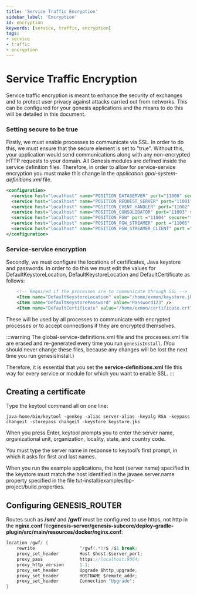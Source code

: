 ```yaml
---
title: 'Service Traffic Encryption'
sidebar_label: 'Encryption'
id: encryption
keywords: [service, traffic, encryption]
tags:
- service
- traffic
- encryption
---
```

# Service Traffic Encryption

Service traffic encryption is meant to enhance the security of exchanges and to protect user privacy against attacks carried out from networks. This can be configured for your genesis applications and the means to do this will be detailed in this document.

### Setting secure to be true

Firstly, we must enable processes to communicate via SSL. In order to do this, we must ensure that the secure element is set to "true". Without this, your application would send communications along with any non-encrypted HTTP requests to your domain.
All Genesis modules are defined inside the service definition files. Therefore, in order to allow for service-service encryption you must make this change in the _application_ *gpal-system-definitions.xml* file.

```xml
<configuration>
  <service host="localhost" name="POSITION_DATASERVER" port="11000" secure="true"/>
  <service host="localhost" name="POSITION_REQUEST_SERVER" port="11001" secure="true"/>
  <service host="localhost" name="POSITION_EVENT_HANDLER" port="11002" secure="true"/>
  <service host="localhost" name="POSITION_CONSOLIDATOR" port="11003" secure="true"/>
  <service host="localhost" name="POSITION_FGW" port ="11004" secure="true"/>
  <service host="localhost" name="POSITION_FGW_STREAMER" port ="11005" secure="true"/>
  <service host="localhost" name="POSITION_FGW_STREAMER_CLIENT" port ="11006" secure="true"/>
</configuration>
```

### Service-service encryption

Secondly, we must configure the locations of certificates, Java keystore and passwords. In order to do this we must edit the values for DefaultKeystoreLocation, DefaultKeystoreLocation and DefaultCertificate as follows:

```xml
    <!-- Required if the processes are to communicate through SSL -->
    <Item name="DefaultKeystoreLocation" value="/home/exmon/keystore.jks" />
    <Item name="DefaultKeystorePassword" value="Password123" />
    <Item name="DefaultCertificate" value="/home/exmon/certificate.crt" />
```

These will be used by all processes to communicate with encrypted processes or to accept connections if they are encrypted themselves.

:::warning
The global-service-definitions.xml file and the processes.xml file are erased and re-generated every time you run `genesisInstall`. (You should never change these files, because any changes will be lost the next time you run genesisInstall.)

Therefore, it is essential that you set the **service-definitions.xml** file this way for every service or module for which you want to enable SSL.
:::

## Creating a certificate

Type the keytool command all on one line:

`java-home/bin/keytool -genkey -alias server-alias -keyalg RSA -keypass changeit -storepass changeit -keystore keystore.jks`

When you press Enter, keytool prompts you to enter the server name, organizational unit, organization, locality, state, and country code.

You must type the server name in response to keytool’s first prompt, in which it asks for first and last names. 

When you run the example applications, the host (server name) specified in the keystore must match the host identified in the javaee.server.name property specified in the file tut-install/examples/bp-project/build.properties.

## Configuring GENESIS_ROUTER
Routes such as **/sm/** and  **/gwf/** must be configured to use https, not http in the **nginx.conf** file**genesis-server/genesis-subcore/deploy-gradle-plugin/src/main/resources/docker/nginx.conf**:

```kotlin
location /gwf/ {
    rewrite                 ^/gwf(.*)/$ /$1 break;
    proxy_set_header        Host $host:$server_port;
    proxy_pass              https://localhost:9064;
    proxy_http_version      1.1;
    proxy_set_header        Upgrade $http_upgrade;
    proxy_set_header        HOSTNAME $remote_addr;
    proxy_set_header        Connection "Upgrade";
}
```

